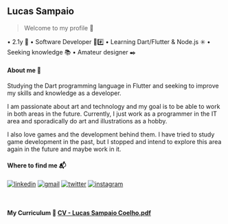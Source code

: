 ## Lucas Sampaio
> Welcome to my profile 🌟

• 2.1y 🔞 • Software Developer 👾#️⃣ • Learning Dart/Flutter & Node.js ✳️ • Seeking knowledge 📚 • Amateur designer ✒️

#### About me 🎯

Studying the Dart programming language in Flutter and seeking to improve my skills and knowledge as a developer.

I am passionate about art and technology and my goal is to be able to work in both areas in the future. Currently, I just work as a programmer in the IT area and sporadically do art and illustrations as a hobby.

I also love games and the development behind them. I have tried to study game development in the past, but I stopped and intend to explore this area again in the future and maybe work in it.

#### Where to find me 📬

<a href="https://www.linkedin.com/in/linkedin.com/in/lucas-sampaio-56161324a/" target="blank"><img align="center" src="https://img.shields.io/badge/LinkedIn-0077B5?style=for-the-badge&logo=linkedin&logoColor=white" alt="linkedin" /></a>
<a href="mailto:lucasscoelho.contato@gmail.com" target="blank"><img align="center" src="https://img.shields.io/badge/Gmail-D14836?style=for-the-badge&logo=gmail&logoColor=white" alt="gmail" /></a>
<a href="https://twitter.com/ivensauro" target="blank"><img align="center" src="https://img.shields.io/badge/Twitter-1DA1F2?style=for-the-badge&logo=twitter&logoColor=white" alt="twitter" /></a>
<a href="https://www.instagram.com/lucass_coelho/" target="blank"><img align="center" src="https://img.shields.io/badge/Instagram-E4405F?style=for-the-badge&logo=instagram&logoColor=white" alt="instagram" /></a>

<br>

#### My Curriculum 📑 [CV - Lucas Sampaio Coelho.pdf](https://github.com/lucasscoelho3/lucasscoelho3/files/10686832/CV.-.Lucas.Sampaio.Coelho.pdf)
